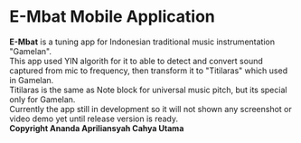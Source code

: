 # E-Mbat Mobile Application

<p><b>E-Mbat</b> is a tuning app for Indonesian traditional music instrumentation "Gamelan".
    <br>This app used YIN algorith for it to able to detect and convert sound captured from mic to frequency, then transform it to "Titilaras" which used in Gamelan.
    <br>Titilaras is the same as Note block for universal music pitch, but its special only for Gamelan.
    <br>Currently the app still in development so it will not shown any screenshot or video demo yet until release version is ready.
    <br><b>Copyright Ananda Apriliansyah Cahya Utama</b>
</p>
